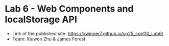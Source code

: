 # Lab 6 - Web Components and localStorage API
- Link of the published site: https://xwinner7.github.io/sp25_cse110_Lab6/
- Team: Xiuwen Zhu & James Forest
